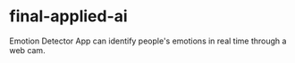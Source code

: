 # final-applied-ai
 Emotion Detector App can identify people's emotions in real time through a web cam. 

